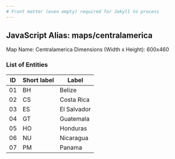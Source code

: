 ```yaml
---
# Front matter (even empty) required for Jekyll to process
---
```


## JavaScript Alias: maps/centralamerica

Map Name: Centralamerica
Dimensions (Width x Height): 600x460





### List of Entities

ID | Short label | Label
---|---|---|
01|BH|Belize
02|CS|Costa Rica
03|ES|El Salvador
04|GT|Guatemala
05|HO|Honduras
06|NU|Nicaragua
07|PM|Panama

